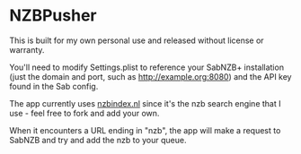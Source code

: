 # NZBPusher

This is built for my own personal use and released without license or warranty.

You'll need to modify Settings.plist to reference your SabNZB+ installation (just the domain and port, such as http://example.org:8080) and the API key found in the Sab config.

The app currently uses [nzbindex.nl](http://nzbindex.nl) since it's the nzb search engine that I use - feel free to fork and add your own.

When it encounters a URL ending in "nzb", the app will make a request to SabNZB and try and add the nzb to your queue.
